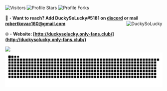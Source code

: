 <img src="https://komarev.com/ghpvc/?username=DuckySoLucky&label=Profile%20Views&color=008042&style=flat&label=Visitors" alt="Visitors"></a>
<img src="https://img.shields.io/badge/dynamic/json?&label=Total%20Stars&color=008042&style=flat&style=for-the-badge&query=%24.stars&url=https://api.github-star-counter.workers.dev/user/DuckySoLucky" alt="Profile Stars"></a>
<img src="https://img.shields.io/badge/dynamic/json?&label=Total%20Forks&color=008042&style=flat&style=for-the-badge&query=%24.forks&url=https://api.github-star-counter.workers.dev/user/DuckySoLucky" alt="Profile Forks"></a>

📩・**Want to reach? Add DuckySoLucky#5181 on [discord](https://discord.gg/wJeDmav9dg) or mail [robertkovac160@gmail.com](mailto:robertkovac160@gmail.com)**
</a><img align="right" src="https://github-readme-stats.vercel.app/api/top-langs?username=DuckySoLucky&count_private=true&hide=procfile,css&theme=dark&border_color=000000&cache_seconds=1800&layout=compact&langs_count=10&custom_title=Most%20Used%20Coding%20Languages" alt="DuckySoLucky" /> </p>
🌐・**Website: [http://duckysolucky.only-fans.club/](http://duckysolucky.only-fans.club/)**

<a href="http://duckysolucky.only-fans.club" target="_blank"> <img src="https://discord.c99.nl/widget/theme-3/486155512568741900.png"/></a>
<a href="http://duckysolucky.only-fans.club" target="_blank"><img src="https://github.com/Rdimo/Rdimo/blob/output/github-contribution-grid-snake.svg" alt="sneke"></a>
